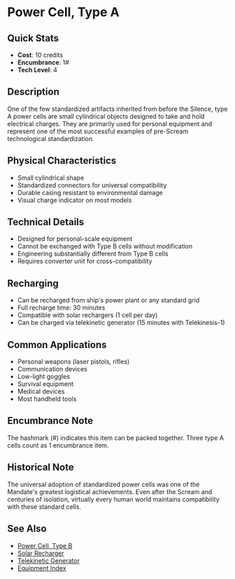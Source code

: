 # Power Cell, Type A

## Quick Stats
- **Cost**: 10 credits
- **Encumbrance**: 1#
- **Tech Level**: 4

## Description
One of the few standardized artifacts inherited from before the Silence, type A power cells are small cylindrical objects designed to take and hold electrical charges. They are primarily used for personal equipment and represent one of the most successful examples of pre-Scream technological standardization.

## Physical Characteristics
- Small cylindrical shape
- Standardized connectors for universal compatibility
- Durable casing resistant to environmental damage
- Visual charge indicator on most models

## Technical Details
- Designed for personal-scale equipment
- Cannot be exchanged with Type B cells without modification
- Engineering substantially different from Type B cells
- Requires converter unit for cross-compatibility

## Recharging
- Can be recharged from ship's power plant or any standard grid
- Full recharge time: 30 minutes
- Compatible with solar rechargers (1 cell per day)
- Can be charged via telekinetic generator (15 minutes with Telekinesis-1)

## Common Applications
- Personal weapons (laser pistols, rifles)
- Communication devices
- Low-light goggles
- Survival equipment
- Medical devices
- Most handheld tools

## Encumbrance Note
The hashmark (#) indicates this item can be packed together. Three type A cells count as 1 encumbrance item.

## Historical Note
The universal adoption of standardized power cells was one of the Mandate's greatest logistical achievements. Even after the Scream and centuries of isolation, virtually every human world maintains compatibility with these standard cells.

## See Also
- [Power Cell, Type B](power-cell-type-b.md)
- [Solar Recharger](solar-recharger.md)
- [Telekinetic Generator](telekinetic-generator.md)
- [Equipment Index](../../equipment-index.md)